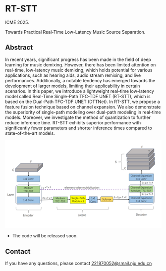 # RT-STT
ICME 2025.   

Towards Practical Real-Time Low-Latency Music Source Separation.

## Abstract
In recent years, significant progress has been made in the field of deep learning for music demixing. However, there has been limited attention on real-time, low-latency music demixing, which holds potential for various applications, such as hearing aids, audio stream remixing, and live performances. Additionally, a notable tendency has emerged towards the development of larger models, limiting their applicability in certain scenarios. In this paper, we introduce a lightweight real-time low-latency model called Real-Time Single-Path TFC-TDF UNET (RT-STT), which is based on the Dual-Path TFC-TDF UNET (DTTNet). In RT-STT, we propose a feature fusion technique based on channel expansion. We also demonstrate the superiority of single-path modeling over dual-path modeling in real-time models. Moreover, we investigate the method of quantization to further reduce inference time. RT-STT exhibits superior performance with significantly fewer parameters and shorter inference times compared to state-of-the-art models.

<img width="800" src="RT-STT.png"> 

- The code will be released soon.

## Contact
If you have any questions, please contact 221870052@smail.nju.edu.cn
